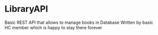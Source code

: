 # LibraryAPI
Basic REST API that allows to manage books in Database
Written by basic HC member which is happy to stay there forever
